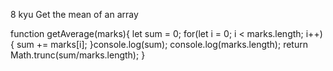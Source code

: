 8 kyu
Get the mean of an array

function getAverage(marks){
  let sum = 0;
  for(let i = 0; i < marks.length; i++){
  sum += marks[i];
  }console.log(sum);
  console.log(marks.length);
  return Math.trunc(sum/marks.length);
}
